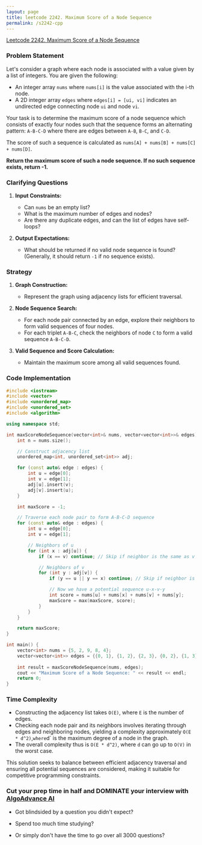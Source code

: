 ```yaml
---
layout: page
title: leetcode 2242. Maximum Score of a Node Sequence
permalink: /s2242-cpp
---
```

[Leetcode 2242. Maximum Score of a Node Sequence](https://algoadvance.github.io/algoadvance/l2242)
### Problem Statement

Let's consider a graph where each node is associated with a value given by a list of integers. You are given the following:

- An integer array `nums` where `nums[i]` is the value associated with the i-th node.
- A 2D integer array `edges` where `edges[i] = [ui, vi]` indicates an undirected edge connecting node `ui` and node `vi`.

Your task is to determine the maximum score of a node sequence which consists of exactly four nodes such that the sequence forms an alternating pattern: `A-B-C-D` where there are edges between `A-B`, `B-C`, and `C-D`.

The score of such a sequence is calculated as `nums[A] + nums[B] + nums[C] + nums[D]`.

**Return the maximum score of such a node sequence. If no such sequence exists, return -1.**

### Clarifying Questions

1. **Input Constraints:**
    - Can `nums` be an empty list?
    - What is the maximum number of edges and nodes?
    - Are there any duplicate edges, and can the list of edges have self-loops?

2. **Output Expectations:**
    - What should be returned if no valid node sequence is found? (Generally, it should return `-1` if no sequence exists).

### Strategy

1. **Graph Construction:**
    - Represent the graph using adjacency lists for efficient traversal.

2. **Node Sequence Search:**
    - For each node pair connected by an edge, explore their neighbors to form valid sequences of four nodes.
    - For each triplet `A-B-C`, check the neighbors of node `C` to form a valid sequence `A-B-C-D`.

3. **Valid Sequence and Score Calculation:**
    - Maintain the maximum score among all valid sequences found.

### Code Implementation

```cpp
#include <iostream>
#include <vector>
#include <unordered_map>
#include <unordered_set>
#include <algorithm>

using namespace std;

int maxScoreNodeSequence(vector<int>& nums, vector<vector<int>>& edges) {
    int n = nums.size();

    // Construct adjacency list
    unordered_map<int, unordered_set<int>> adj;

    for (const auto& edge : edges) {
        int u = edge[0];
        int v = edge[1];
        adj[u].insert(v);
        adj[v].insert(u);
    }

    int maxScore = -1;

    // Traverse each node pair to form A-B-C-D sequence
    for (const auto& edge : edges) {
        int u = edge[0];
        int v = edge[1];

        // Neighbors of u
        for (int x : adj[u]) {
            if (x == v) continue; // Skip if neighbor is the same as v

            // Neighbors of v
            for (int y : adj[v]) {
                if (y == u || y == x) continue; // Skip if neighbor is the same as u or x

                // Now we have a potential sequence u-x-v-y
                int score = nums[u] + nums[x] + nums[v] + nums[y];
                maxScore = max(maxScore, score);
            }
        }
    }

    return maxScore;
}

int main() {
    vector<int> nums = {5, 2, 9, 8, 4};
    vector<vector<int>> edges = {{0, 1}, {1, 2}, {2, 3}, {0, 2}, {1, 3}, {2, 4}};
    
    int result = maxScoreNodeSequence(nums, edges);
    cout << "Maximum Score of a Node Sequence: " << result << endl;
    return 0;
}
```

### Time Complexity

- Constructing the adjacency list takes `O(E)`, where `E` is the number of edges.
- Checking each node pair and its neighbors involves iterating through edges and neighboring nodes, yielding a complexity approximately `O(E * d^2)`,` where `d` is the maximum degree of a node in the graph.
- The overall complexity thus is `O(E * d^2)`, where `d` can go up to `O(V)` in the worst case.

This solution seeks to balance between efficient adjacency traversal and ensuring all potential sequences are considered, making it suitable for competitive programming constraints.


### Cut your prep time in half and DOMINATE your interview with [AlgoAdvance AI](https://algoAdvance.com)

- Got blindsided by a question you didn't expect?

- Spend too much time studying?

- Or simply don't have the time to go over all 3000 questions?

